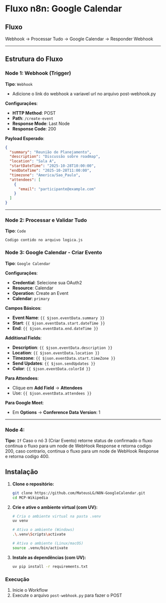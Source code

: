 # Fluxo n8n: Google Calendar

## Fluxo 
Webhook → Processar Tudo → Google Calendar → Responder Webhook


---

## Estrutura do Fluxo

### Node 1: Webhook (Trigger)
**Tipo**: `Webhook`
- Adicione o link do webhook a variavel url no arquivo post-webhook.py

**Configurações**:
- **HTTP Method**: POST
- **Path**: `/create-event`
- **Response Mode**: Last Node
- **Response Code**: 200

**Payload Esperado**:
```json
{
  "summary": "Reunião de Planejamento",
  "description": "Discussão sobre roadmap",
  "location": "Sala A",
  "startDateTime": "2025-10-28T10:00:00",
  "endDateTime": "2025-10-28T11:00:00",
  "timezone": "America/Sao_Paulo",
  "attendees": [
    {
      "email": "participante@example.com"
    }
  ]
}
```

---

### Node 2: Processar e Validar Tudo
**Tipo**: `Code`

```
Codigo contido no arquivo logica.js
```

### Node 3: Google Calendar - Criar Evento
**Tipo**: `Google Calendar`

**Configurações**:
- **Credential**: Selecione sua OAuth2
- **Resource**: Calendar
- **Operation**: Create an Event
- **Calendar**: `primary`

**Campos Básicos**:
- **Event Name**: `{{ $json.eventData.summary }}`
- **Start**: `{{ $json.eventData.start.dateTime }}`
- **End**: `{{ $json.eventData.end.dateTime }}`

**Additional Fields**:
- **Description**: `{{ $json.eventData.description }}`
- **Location**: `{{ $json.eventData.location }}`
- **Timezone**: `{{ $json.eventData.start.timeZone }}`
- **Send Updates**: `{{ $json.sendUpdates }}`
- **Color**: `{{ $json.eventData.colorId }}`

**Para Attendees**:
- Clique em **Add Field** → **Attendees**
- Use: `{{ $json.eventData.attendees }}`

**Para Google Meet**:
- Em **Options** → **Conference Data Version**: 1

---

### Node 4: 
**Tipo**: `If`
Caso o nó 3 (Criar Evento) retorne status de confirmado o fluxo continua o fluxo para um node de WebHook Response e retorna codigo 200, caso contrario, continua o fluxo para um node de WebHook Response e retorna codigo 400.

## Instalação

1.  **Clone o repositório:**
    ```bash
    git clone https://github.com/MateusLG/N8N-GoogleCalendar.git
    cd MCP-Wikipedia
    ```

2.  **Crie e ative o ambiente virtual (com UV):**
    ```bash
    # Cria o ambiente virtual na pasta .venv
    uv venv
    
    # Ativa o ambiente (Windows)
    .\.venv\Scripts\activate
    
    # Ativa o ambiente (Linux/macOS)
    source .venv/bin/activate
    ```

3.  **Instale as dependências (com UV):**
    ```bash
    uv pip install -r requirements.txt
    ```
  
### Execução

1. Inicie o Workflow
2. Execute o arquivo ```post-webhook.py``` para fazer o POST
